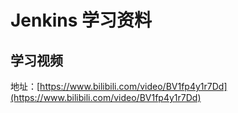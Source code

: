# Jenkins 学习资料

## 学习视频

地址：[https://www.bilibili.com/video/BV1fp4y1r7Dd](https://www.bilibili.com/video/BV1fp4y1r7Dd)

